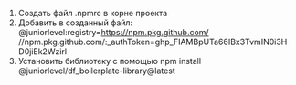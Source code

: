 1. Создать файл .npmrc в корне проекта
2. Добавить в созданный файл:
   @juniorlevel:registry=https://npm.pkg.github.com/
   //npm.pkg.github.com/:\_authToken=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
3. Установить библиотеку с помощью npm install @juniorlevel/df_boilerplate-library@latest
